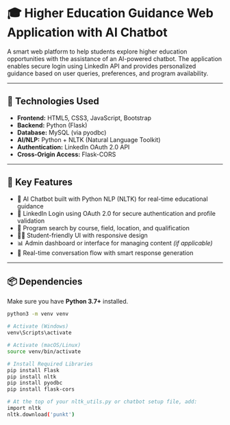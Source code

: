 # 🎓 Higher Education Guidance Web Application with AI Chatbot

A smart web platform to help students explore higher education opportunities with the assistance of an AI-powered chatbot. The application enables secure login using LinkedIn API and provides personalized guidance based on user queries, preferences, and program availability.

---

## 🧰 Technologies Used

- **Frontend:** HTML5, CSS3, JavaScript, Bootstrap
- **Backend:** Python (Flask)
- **Database:** MySQL (via pyodbc)
- **AI/NLP:** Python + NLTK (Natural Language Toolkit)
- **Authentication:** LinkedIn OAuth 2.0 API
- **Cross-Origin Access:** Flask-CORS

---

## 🚀 Key Features

- 🤖 AI Chatbot built with Python NLP (NLTK) for real-time educational guidance
- 🔐 LinkedIn Login using OAuth 2.0 for secure authentication and profile validation
- 🎯 Program search by course, field, location, and qualification
- 🧑‍🎓 Student-friendly UI with responsive design
- 📊 Admin dashboard or interface for managing content *(if applicable)*
- 🧠 Real-time conversation flow with smart response generation

---

## 📦 Dependencies

Make sure you have **Python 3.7+** installed.

```bash
python3 -m venv venv

# Activate (Windows)
venv\Scripts\activate

# Activate (macOS/Linux)
source venv/bin/activate

# Install Required Libraries
pip install Flask
pip install nltk
pip install pyodbc
pip install flask-cors

# At the top of your nltk_utils.py or chatbot setup file, add:
import nltk
nltk.download('punkt')
